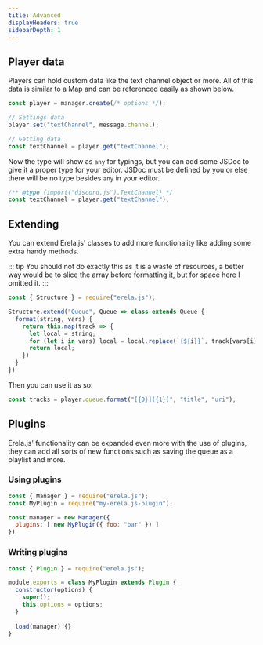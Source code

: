 ```yaml
---
title: Advanced
displayHeaders: true
sidebarDepth: 1
---
```


## Player data

Players can hold custom data like the text channel object or more.
All of this data is similar to a Map and can be referenced easily as shown below.

```javascript
const player = manager.create(/* options */);

// Settings data
player.set("textChannel", message.channel);

// Getting data
const textChannel = player.get("textChannel");
```

Now the type will show as `any` for typings, but you can add some JSDoc to give it a proper type for your editor.
JSDoc must be defined by you or else there will be no type besides `any` in your editor.

```javascript
/** @type {import("discord.js").TextChannel} */
const textChannel = player.get("textChannel");
```

## Extending

You can extend Erela.js' classes to add more functionality like adding some extra handy methods.

::: tip
You should not do exactly this as it is a waste of resources, a better way would be to slice the array before formatting it, but for space here I omitted it.
:::

```javascript
const { Structure } = require("erela.js");

Structure.extend("Queue", Queue => class extends Queue {
  format(string, vars) {
    return this.map(track => {
      let local = string;
      for (let i in vars) local = local.replace(`{${i}}`, track[vars[i]]);
      return local;
    })
  }
})
``` 

Then you can use it as so. 

```javascript
const tracks = player.queue.format("[{0}]({1})", "title", "uri");
```

## Plugins

Erela.js' functionality can be expanded even more with the use of plugins, they can add all sorts of new functions such as saving the queue as a playlist and more.

### Using plugins

```javascript
const { Manager } = require("erela.js");
const MyPlugin = require("my-erela.js-plugin");

const manager = new Manager({
  plugins: [ new MyPlugin({ foo: "bar" }) ]
})
```

### Writing plugins

```javascript
const { Plugin } = require("erela.js");

module.exports = class MyPlugin extends Plugin {
  constructor(options) {
    super();
    this.options = options;
  }
  
  load(manager) {}
}
```

